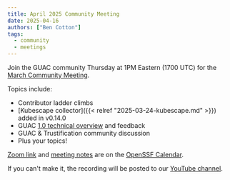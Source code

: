 ```yaml
---
title: April 2025 Community Meeting
date: 2025-04-16
authors: ["Ben Cotton"]
tags:
  - community
  - meetings
---
```


Join the GUAC community Thursday at 1PM Eastern (1700 UTC) for the [March Community Meeting](https://zoom-lfx.platform.linuxfoundation.org/meeting/97171675096?password=92eabdda-8061-487f-88b2-f74fdc2b87f2).

Topics include:

* Contributor ladder climbs
* [Kubescape collector]({{< relref "2025-03-24-kubescape.md" >}}) added in v0.14.0
* GUAC [1.0 technical overview](https://docs.google.com/document/d/1bjkxGu1YcMurav5DU-imoKfEN2j-LuNQJFOa__A-m0I/edit?tab=t.0#heading=h.8omn951z7ln6) and feedback
* GUAC & Trustification community discussion
* Plus your topics!

[Zoom link](https://zoom-lfx.platform.linuxfoundation.org/meeting/97171675096?password=92eabdda-8061-487f-88b2-f74fdc2b87f2) and [meeting notes](https://docs.google.com/document/d/1ImSlr_t3WNZ3zWqpmfqkw1mi6_nkv3enkQ7snWDomKA/edit?tab=t.0#heading=h.pgycmargwoj2) are on the [OpenSSF Calendar](https://calendar.google.com/calendar/u/0/event?eid=Nm45cmhpbWc3Y2ZxMGVnZDk5a2M5MTFkbDJfMjAyNTA0MTdUMTcwMDAwWiBzNjN2b2VmaHA1aTlwZmx0YjVxNjduZ3Blc0Bn).

If you can't make it, the recording will be posted to our [YouTube channel](https://www.youtube.com/@guacsec).